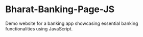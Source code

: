 # Bharat-Banking-Page-JS
Demo website for a banking app showcasing essential banking functionalities using JavaScript.
